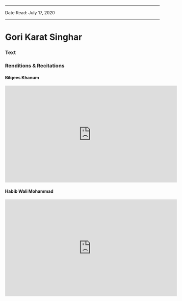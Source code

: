
---

Date Read: July 17, 2020

---


# Gori Karat Singhar


### Text

### Renditions & Recitations

#### Bilqees Khanum

<iframe width="560" height="315" src="https://www.youtube.com/embed/oyorE7TTk-U" title="YouTube video player" frameborder="0" allow="accelerometer; autoplay; clipboard-write; encrypted-media; gyroscope; picture-in-picture" allowfullscreen></iframe>

#### Habib Wali Mohammad

<iframe width="560" height="315" src="https://www.youtube.com/embed/y0VdWzc1L94" title="YouTube video player" frameborder="0" allow="accelerometer; autoplay; clipboard-write; encrypted-media; gyroscope; picture-in-picture" allowfullscreen></iframe>


